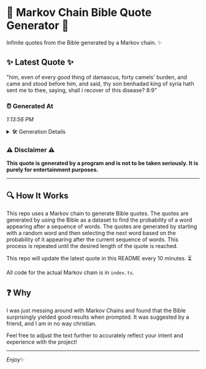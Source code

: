 # 📖 Markov Chain Bible Quote Generator 📖

Infinite quotes from the Bible generated by a Markov chain. ✨

## ✨ Latest Quote ✨
"him, even of every good thing of damascus, forty camels' burden, and came and stood before him, and said, thy son benhadad king of syria hath sent me to thee, saying, shall i recover of this disease? 8:9"

### ⏰ Generated At
*1:13:56 PM*

<details>
    <summary>🛠️ Generation Details</summary>
    <p>
        <strong>🌱 Seed:</strong> him,<br>
        <strong>🔄 Iterations:</strong> 37<br>
        <strong>📜 Context History:</strong><br>[ him, ]: even<br>[ him,, even ]: of<br>[ him,, even, of ]: every<br>[ him,, even, of, every ]: good<br>[ him,, even, of, every, good ]: thing<br>[ him,, even, of, every, good, thing ]: of<br>[ even, of, every, good, thing, of ]: damascus,<br>[ of, every, good, thing, of, damascus, ]: forty<br>[ every, good, thing, of, damascus,, forty ]: camels'<br>[ good, thing, of, damascus,, forty, camels' ]: burden,<br>[ thing, of, damascus,, forty, camels', burden, ]: and<br>[ of, damascus,, forty, camels', burden,, and ]: came<br>[ damascus,, forty, camels', burden,, and, came ]: and<br>[ forty, camels', burden,, and, came, and ]: stood<br>[ camels', burden,, and, came, and, stood ]: before<br>[ burden,, and, came, and, stood, before ]: him,<br>[ and, came, and, stood, before, him, ]: and<br>[ came, and, stood, before, him,, and ]: said,<br>[ and, stood, before, him,, and, said, ]: thy<br>[ stood, before, him,, and, said,, thy ]: son<br>[ before, him,, and, said,, thy, son ]: benhadad<br>[ him,, and, said,, thy, son, benhadad ]: king<br>[ and, said,, thy, son, benhadad, king ]: of<br>[ said,, thy, son, benhadad, king, of ]: syria<br>[ thy, son, benhadad, king, of, syria ]: hath<br>[ son, benhadad, king, of, syria, hath ]: sent<br>[ benhadad, king, of, syria, hath, sent ]: me<br>[ king, of, syria, hath, sent, me ]: to<br>[ of, syria, hath, sent, me, to ]: thee,<br>[ syria, hath, sent, me, to, thee, ]: saying,<br>[ hath, sent, me, to, thee,, saying, ]: shall<br>[ sent, me, to, thee,, saying,, shall ]: i<br>[ me, to, thee,, saying,, shall, i ]: recover<br>[ to, thee,, saying,, shall, i, recover ]: of<br>[ thee,, saying,, shall, i, recover, of ]: this<br>[ saying,, shall, i, recover, of, this ]: disease?<br>[ shall, i, recover, of, this, disease? ]: 8:9<br>
    </p>
</details>

### ⚠️ Disclaimer ⚠️
**This quote is generated by a program and is not to be taken seriously. It is purely for entertainment purposes.**

---

## 🔍 How It Works

This repo uses a Markov chain to generate Bible quotes. The quotes are generated by using the Bible as a dataset to find the probability of a word appearing after a sequence of words. The quotes are generated by starting with a random word and then selecting the next word based on the probability of it appearing after the current sequence of words. This process is repeated until the desired length of the quote is reached.

This repo will update the latest quote in this README every 10 minutes. ⏳

All code for the actual Markov chain is in `index.ts`.

## ❓ Why

I was just messing around with Markov Chains and found that the Bible surprisingly yielded good results when prompted. 
It was suggested by a friend, and I am in no way christian.

Feel free to adjust the text further to accurately reflect your intent and experience with the project!

---

*Enjoy*✨

